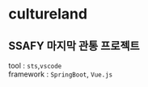 # cultureland

SSAFY 마지막 관통 프로젝트
---

tool : `sts`,`vscode` <br>
framework : `SpringBoot`, `Vue.js`


